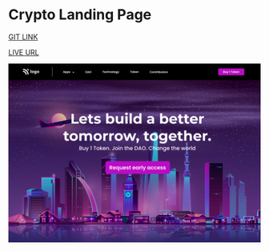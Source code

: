 # Crypto Landing Page   

[GIT LINK](https://github.com/Shekhawat-J/crypto-landing-page)

[LIVE URL]()

![Home Page Image](./5.png)